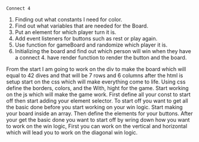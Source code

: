                                                                                             Connect 4 

1. Finding out what constants I need for color.
2. Find out what variables that are needed for the Board.
3. Put an element for which player turn it is.
4. Add event listeners for buttons such as rest or play again. 
5. Use function for gameBoard and randomize which player it is.
6. Initializing the board and find out which person will win when they have a connect 4. 
have render function to render the button and the board.


From the start I am going to work on the div to make the board which will equal to 42 dives and that will be 7 rows and 6 columns after the html is setup 
start on the css which will make everything come to life. Using css define the borders, colors, and the With, hight for the game. Start working on the js 
which will make the game work. First define all your const to start off then start adding your element selector. To start off you want to get all the basic 
done before you start working on your win logic. Start making your board inside an array. Then define the elements for your buttons. After your get the basic 
done you want to start off by wring down how you want to work on the win logic, First you can work on the vertical and horizontal which will lead you to work on
the diagonal win logic. 